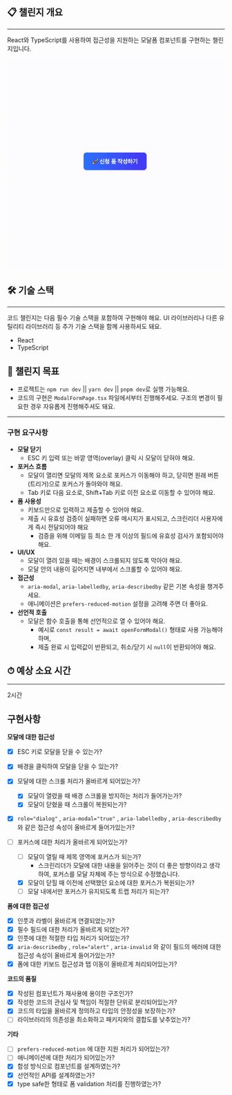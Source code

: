 ## 📋 챌린지 개요

---

React와 TypeScript를 사용하여 접근성을 지원하는 모달폼 컴포넌트를 구현하는 챌린지입니다.

![접근성 모달폼](preview.gif)

## 🛠 기술 스택

---

코드 챌린지는 다음 필수 기술 스택을 포함하여 구현해야 해요.
UI 라이브러리나 다른 유틸리티 라이브러리 등 추가 기술 스택을 함께 사용하셔도 돼요.

- React
- TypeScript

## 🎯 챌린지 목표

- 프로젝트는 `npm run dev` || `yarn dev` || `pnpm dev`로 실행 가능해요.
- 코드의 구현은 `ModalFormPage.tsx` 파일에서부터 진행해주세요. 구조의 변경이 필요한 경우 자유롭게 진행해주셔도 돼요.

---

### 구현 요구사항

- **모달 닫기**
  - ESC 키 입력 또는 바깥 영역(overlay) 클릭 시 모달이 닫혀야 해요.
- **포커스 흐름**
  - 모달이 열리면 모달의 제목 요소로 포커스가 이동해야 하고, 닫히면 원래 버튼(트리거)으로 포커스가 돌아와야 해요.
  - Tab 키로 다음 요소로, Shift+Tab 키로 이전 요소로 이동할 수 있어야 해요.
- **폼 사용성**
  - 키보드만으로 입력하고 제출할 수 있어야 해요.
  - 제출 시 유효성 검증이 실패하면 오류 메시지가 표시되고, 스크린리더 사용자에게 즉시 전달되어야 해요
    - 검증을 위해 이메일 등 최소 한 개 이상의 필드에 유효성 검사가 포함되어야 해요.
- **UI/UX**
  - 모달이 열려 있을 때는 배경이 스크롤되지 않도록 막아야 해요.
  - 모달 안의 내용이 길어지면 내부에서 스크롤할 수 있어야 해요.
- **접근성**
  - `aria-modal`, `aria-labelledby`, `aria-describedby` 같은 기본 속성을 챙겨주세요.
  - 애니메이션은 `prefers-reduced-motion` 설정을 고려해 주면 더 좋아요.
- **선언적 호출**
  - 모달은 함수 호출을 통해 선언적으로 열 수 있어야 해요.
    - 예시로 `const result = await openFormModal()` 형태로 사용 가능해야 하며,
    - 제출 완료 시 입력값이 반환되고, 취소/닫기 시 `null`이 반환되어야 해요.

## ⏱ 예상 소요 시간

---

2시간

## 구현사항

**모달에 대한 접근성**

- [x] ESC 키로 모달을 닫을 수 있는가?
- [x] 배경을 클릭하여 모달을 닫을 수 있는가?

- [x] 모달에 대한 스크롤 처리가 올바르게 되어있는가?
    - [x] 모달이 열렸을 때 배경 스크롤을 방지하는 처리가 들어가는가?
    - [x] 모달이 닫혔을 때 스크롤이 복원되는가?
- [x]  `role="dialog"` , `aria-modal="true"` , `aria-labelledby` , `aria-describedby` 와 같은 접근성 속성이 올바르게 들어가있는가?
- [ ]  포커스에 대한 처리가 올바르게 되어있는가?
    - [ ] 모달이 열릴 때 제목 영역에 포커스가 되는가?
        - 스크린리더가 모달에 대한 내용을 읽어주는 것이 더 좋은 방향이라고 생각하여, 포커스를 모달 자체에 주는 방식으로 수정했습니다. 
    - [x] 모달이 닫힐 때 이전에 선택했던 요소에 대한 포커스가 복원되는가?
    - [ ] 모달 내에서만 포커스가 유지되도록 트랩 처리가 되는가?

**폼에 대한 접근성**

- [x]  인풋과 라벨이 올바르게 연결되었는가?
- [x]  필수 필드에 대한 처리가 올바르게 되었는가?
- [x]  인풋에 대한 적절한 타입 처리가 되어있는가?
- [x]  `aria-describedby` , `role="alert"` , `aria-invalid` 와 같이 필드의 에러에 대한 접근성 속성이 올바르게 들어가있는가?
- [x]  폼에 대한 키보드 접근성과 탭 이동이 올바르게 처리되어있는가?

**코드의 품질**

- [x]  작성된 컴포넌트가 재사용에 용이한 구조인가?
- [x]  작성한 코드의 관심사 및 책임이 적절한 단위로 분리되어있는가?
- [x]  코드의 타입을 올바르게 정의하고 타입의 안정성을 보장하는가?
- [ ]  라이브러리의 의존성을 최소화하고 패키지와의 결합도를 낮추었는가?

**기타** 

- [ ]  `prefers-reduced-motion` 에 대한 지원 처리가 되어있는가?
- [ ]  애니메이션에 대한 처리가 되어있는가?
- [x]  합성 방식으로 컴포넌트를 설계하였는가?
- [x]  선언적인 API를 설계하였는가?
- [x]  type safe한 형태로 폼 validation 처리를 진행하였는가?